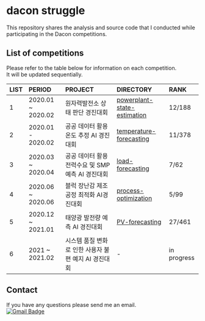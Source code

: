 dacon struggle
=======================================
This repository shares the analysis and source code that I conducted while participating in the Dacon competitions.  

## List of competitions
Please refer to the table below for information on each competition.  
It will be updated sequentially.

|LIST|PERIOD|PROJECT|DIRECTORY|RANK|
|:------------|:------------|:------------|:------------|:------------|
|1|2020.01 ~ 2020.02|원자력발전소 상태 판단 경진대회|[powerplant-state-estimation](https://github.com/mysunk/dacon-struggle/tree/main/powerplant-state-estimation)|12/188|
|2|2020.01 - 2020.02|공공 데이터 활용 온도 추정 AI 경진대회|[temperature-forecasting](https://github.com/mysunk/dacon-struggle/tree/main/temperature-forecasting)|11/378|
|3|2020.03 ~ 2020.04|공공 데이터 활용 전력수요 및 SMP 예측 AI 경진대회|[load-forecasting](https://github.com/mysunk/dacon-struggle/tree/main/load-forecasting)|7/62|
|4|2020.06 ~ 2020.06|블럭 장난감 제조 공정 최적화 AI경진대회|[process-optimization](https://github.com/mysunk/dacon-struggle/tree/main/process-optimization)|5/99|
|5|2020.12 ~ 2021.01|태양광 발전량 예측 AI 경진대회|[PV-forecasting](https://github.com/mysunk/dacon-struggle/tree/main/PV-forecasting)|27/461|
|6|2021 ~ 2021.02|시스템 품질 변화로 인한 사용자 불편 예지 AI 경진대회|-|in progress|

## Contact
If you have any questions please send me an email.  
[![Gmail Badge](https://img.shields.io/badge/-Gmail-d14836?style=flat-square&logo=Gmail&logoColor=white&link=mailto:pond9816@gmail.com)](mailto:pond9816@gmail.com)
<!--- 
<div align=center>  

[![Gmail Badge](https://img.shields.io/badge/-Gmail-d14836?style=flat-square&logo=Gmail&logoColor=white&link=mailto:pond9816@gmail.com)](mailto:pond9816@gmail.com)  
</div>  
--->
